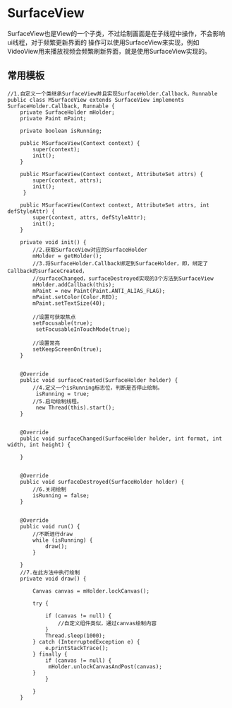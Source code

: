 # SurfaceView #
SurfaceView也是View的一个子类，不过绘制画面是在子线程中操作，不会影响ui线程，对于频繁更新界面的
操作可以使用SurfaceView来实现，例如VideoView用来播放视频会频繁刷新界面，就是使用SurfaceView实现的。

## 常用模板 ##
	//1.自定义一个类继承SurfaceView并且实现SurfaceHolder.Callback，Runnable
	public class MSurfaceView extends SurfaceView implements SurfaceHolder.Callback, Runnable {
    	private SurfaceHolder mHolder;
    	private Paint mPaint;

    	private boolean isRunning;

    	public MSurfaceView(Context context) {
        	super(context);
       	    init();
   		}

    	public MSurfaceView(Context context, AttributeSet attrs) {
        	super(context, attrs);
        	init();
   		 }

    	public MSurfaceView(Context context, AttributeSet attrs, int defStyleAttr) {
        	super(context, attrs, defStyleAttr);
	        init();
	    }

    	private void init() {
			//2.获取SurfaceView对应的SurfaceHolder
        	mHolder = getHolder();
			//3.将SurfaceHolder.Callback绑定到SurfaceHolder，即，绑定了Callback的surfaceCreated，
			//surfaceChanged，surfaceDestroyed实现的3个方法到SurfaceView
        	mHolder.addCallback(this);
        	mPaint = new Paint(Paint.ANTI_ALIAS_FLAG);
        	mPaint.setColor(Color.RED);
        	mPaint.setTextSize(40);

        	//设置可获取焦点
       	 	setFocusable(true);
       		 setFocusableInTouchMode(true);

        	//设置常亮
        	setKeepScreenOn(true);
   	 	}

   
   	 	@Override
    	public void surfaceCreated(SurfaceHolder holder) {
			//4.定义一个isRunning标志位，判断是否停止绘制。
   	     	 isRunning = true;
			//5.启动绘制线程。
       		 new Thread(this).start();
   	 	}	

   
    	@Override
    	public void surfaceChanged(SurfaceHolder holder, int format, int width, int height) {
       		
   		}

   
    	@Override
    	public void surfaceDestroyed(SurfaceHolder holder) {
        	//6.关闭绘制
        	isRunning = false;
    	}

    
    	@Override
    	public void run() {
        	//不断进行draw
        	while (isRunning) {
            	draw();
        	}
	
    	}
		//7.在此方法中执行绘制
    	private void draw() {

        	Canvas canvas = mHolder.lockCanvas();

        	try {

            	if (canvas != null) {
                	//自定义组件类似，通过canvas绘制内容
            	}
            	Thread.sleep(1000);
       	 	} catch (InterruptedException e) {
            	e.printStackTrace();
        	} finally {
            	if (canvas != null) {
               	 mHolder.unlockCanvasAndPost(canvas);
            }
        		}

    		}
		}
 